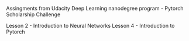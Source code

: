 Assingments from Udacity Deep Learning nanodegree program - Pytorch Scholarship Challenge

Lesson 2 - Introduction to Neural Networks
Lesson 4 - Introduction to Pytorch
